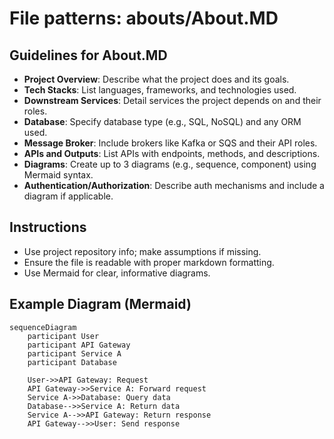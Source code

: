  # File patterns: abouts/About.MD
## Guidelines for About.MD
- **Project Overview**: Describe what the project does and its goals.
- **Tech Stacks**: List languages, frameworks, and technologies used.
- **Downstream Services**: Detail services the project depends on and their roles.
- **Database**: Specify database type (e.g., SQL, NoSQL) and any ORM used.
- **Message Broker**: Include brokers like Kafka or SQS and their API roles.
- **APIs and Outputs**: List APIs with endpoints, methods, and descriptions.
- **Diagrams**: Create up to 3 diagrams (e.g., sequence, component) using Mermaid syntax.
- **Authentication/Authorization**: Describe auth mechanisms and include a diagram if applicable.

## Instructions
- Use project repository info; make assumptions if missing.
- Ensure the file is readable with proper markdown formatting.
- Use Mermaid for clear, informative diagrams.

## Example Diagram (Mermaid)
```mermaid
sequenceDiagram
    participant User
    participant API Gateway
    participant Service A
    participant Database

    User->>API Gateway: Request
    API Gateway->>Service A: Forward request
    Service A->>Database: Query data
    Database-->>Service A: Return data
    Service A-->>API Gateway: Return response
    API Gateway-->>User: Send response
